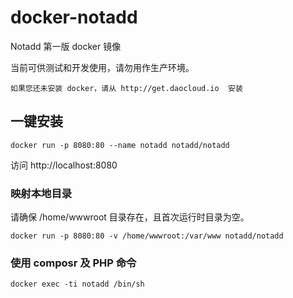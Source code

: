 # docker-notadd

Notadd 第一版 docker 镜像

当前可供测试和开发使用，请勿用作生产环境。

`如果您还未安装 docker，请从 http://get.daocloud.io  安装`

## 一键安装

```
docker run -p 8080:80 --name notadd notadd/notadd
```

访问 http://localhost:8080


###  映射本地目录

请确保 /home/wwwroot 目录存在，且首次运行时目录为空。

```
docker run -p 8080:80 -v /home/wwwroot:/var/www notadd/notadd
```

### 使用 composr 及 PHP 命令

```
docker exec -ti notadd /bin/sh
```


